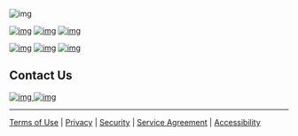 
![img](images/chefs_text.png)

[![img](images/about-chefs.png)](About) 
[![img](images/roadmap.png)](Product-Roadmap)
[![img](images/capabilities.png)](Capabilities)

[![img](images/components.png)](Components) 
[![img](images/developer.png)](Developer)
[![img](images/request_features.png)](https://chefs-fider.apps.silver.devops.gov.bc.ca/)


## Contact Us
[![img](images/community_chat.png) ](https://teams.microsoft.com/l/channel/19%3a34b9d4b4deb54eebaa9be8bc1ccf02f7%40thread.tacv2/CHEFS?groupId=bef8086f-20c7-43a4-bd07-29ce764e818c&tenantId=6fdb5200-3d0d-4a8a-b036-d3685e359adc)
[![img](images/developer_support.png) ](https://chat.developer.gov.bc.ca/channel/common-components)


***
[Terms of Use](About/Terms-of-Use) | [Privacy](About/Privacy) | [Security](About/Security) | [Service Agreement](About/Service-Agreement) | [Accessibility](Capabilities/Accessibility)
